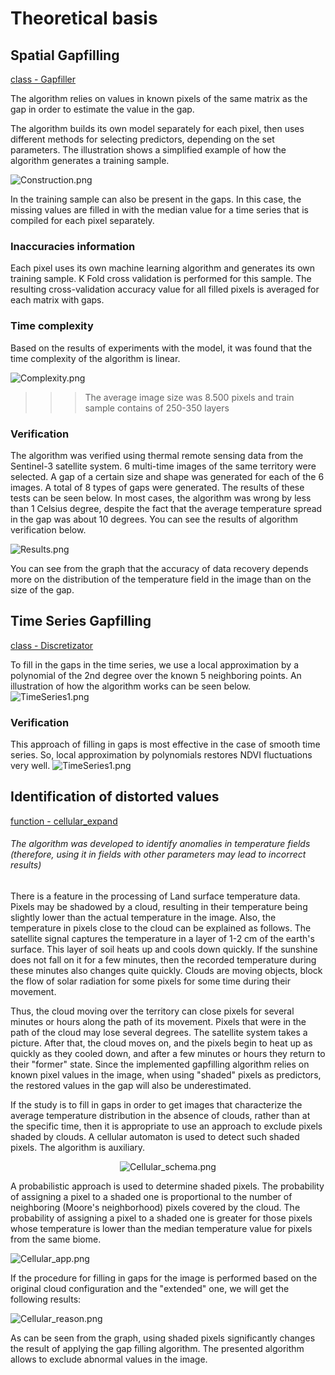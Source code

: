 # Theoretical basis

## Spatial Gapfilling
[class - Gapfiller](https://github.com/Dreamlone/SSGP-toolbox/blob/master/SSGPToolbox/Gapfiller.py)

The algorithm relies on values in known pixels of the same matrix as the gap in order to estimate the value in the gap.

The algorithm builds its own model separately for each pixel, then uses different methods for selecting predictors, depending on the set parameters. The illustration shows a simplified example of how the algorithm generates a training sample.

![Construction.png](https://raw.githubusercontent.com/Dreamlone/SSGP-toolbox/master/Supplementary/images/rm_3_Construction.png)

In the training sample can also be present in the gaps. In this case, the missing values are filled in with the median value for a time series that is compiled for each pixel separately.

### Inaccuracies information 

Each pixel uses its own machine learning algorithm and generates its own training sample. K Fold cross validation is performed for this sample. The resulting cross-validation accuracy value for all filled pixels is averaged for each matrix with gaps.

### Time complexity

Based on the results of experiments with the model, it was found that the time complexity of the algorithm is linear.

![Complexity.png](https://raw.githubusercontent.com/Dreamlone/SSGP-toolbox/master/Supplementary/images/rm_4_Complexity.png)
>>>The average image size was 8.500 pixels and train sample contains of 250-350 layers

### Verification

The algorithm was verified using thermal remote sensing data from the Sentinel-3 satellite system. 6 multi-time images of the same territory were selected. A gap of a certain size and shape was generated for each of the 6 images. A total of 8 types of gaps were generated. The results of these tests can be seen below. In most cases, the algorithm was wrong by less than 1 Celsius degree, despite the fact that the average temperature spread in the gap was about 10 degrees. You can see the results of algorithm verification below.

![Results.png](https://raw.githubusercontent.com/Dreamlone/SSGP-toolbox/master/Supplementary/images/rm_5_Results.png)

You can see from the graph that the accuracy of data recovery depends more on the distribution of the temperature field in the image than on the size of the gap.

## Time Series Gapfilling
[class - Discretizator](https://github.com/Dreamlone/SSGP-toolbox/blob/master/SSGPToolbox/TimeSeries.py)

To fill in the gaps in the time series, we use a local approximation by a polynomial of the 2nd degree over the known 5 neighboring points. An illustration of how the algorithm works can be seen below.
![TimeSeries1.png](https://raw.githubusercontent.com/Dreamlone/SSGP-toolbox/master/Supplementary/images/rm_7_TS.png)

### Verification
This approach of filling in gaps is most effective in the case of smooth time series. So, local approximation by polynomials restores NDVI fluctuations very well.
![TimeSeries1.png](https://raw.githubusercontent.com/Dreamlone/SSGP-toolbox/master/Supplementary/images/rm_8_TS.png)

## Identification of distorted values
[function - cellular_expand](https://github.com/Dreamlone/SSGP-toolbox/blob/master/SSGPToolbox/Preparators/common_functions.py)

###### The algorithm was developed to identify anomalies in temperature fields (therefore, using it in fields with other parameters may lead to incorrect results)

There is a feature in the processing of Land surface temperature data. Pixels may be shadowed by a cloud, resulting in their temperature being slightly lower than the actual temperature in the image. Also, the temperature in pixels close to the cloud can be explained as follows. The satellite signal captures the temperature in a layer of 1-2 cm of the earth's surface. This layer of soil heats up and cools down quickly. If the sunshine does not fall on it for a few minutes, then the recorded temperature during these minutes also changes quite quickly. Clouds are moving objects, block the flow of solar radiation for some pixels for some time during their movement. 

Thus, the cloud moving over the territory can close pixels for several minutes or hours along the path of its movement. Pixels that were in the path of the cloud may lose several degrees. The satellite system takes a picture. After that, the cloud moves on, and the pixels begin to heat up as quickly as they cooled down, and after a few minutes or hours they return to their "former" state. Since the implemented gapfilling algorithm relies on known pixel values in the image, when using "shaded" pixels as predictors, the restored values in the gap will also be underestimated. 

If the study is to fill in gaps in order to get images that characterize the average temperature distribution in the absence of clouds, rather than at the specific time, then it is appropriate to use an approach to exclude pixels shaded by clouds. A cellular automaton is used to detect such shaded pixels. The algorithm is auxiliary.

<div align="center">
    
![Cellular_schema.png](https://raw.githubusercontent.com/Dreamlone/SSGP-toolbox/master/Supplementary/images/rm_9_cellular.png)

</div>


A probabilistic approach is used to determine shaded pixels. The probability of assigning a pixel to a shaded one is proportional to the number of neighboring (Moore's neighborhood) pixels covered by the cloud. The probability of assigning a pixel to a shaded one is greater for those pixels whose temperature is lower than the median temperature value for pixels from the same biome.

![Cellular_app.png](https://raw.githubusercontent.com/Dreamlone/SSGP-toolbox/master/Supplementary/images/rm_10_cellular.png)

If the procedure for filling in gaps for the image is performed based on the original cloud configuration and the "extended" one, we will get the following results:

![Cellular_reason.png](https://raw.githubusercontent.com/Dreamlone/SSGP-toolbox/master/Supplementary/images/rm_11_cellular.png)

As can be seen from the graph, using shaded pixels significantly changes the result of applying the gap filling algorithm. The presented algorithm allows to exclude abnormal values in the image.
